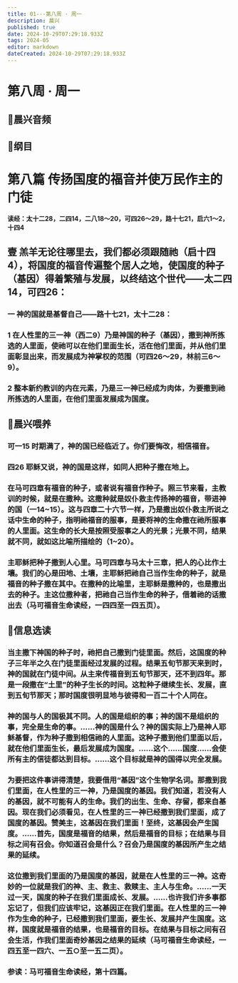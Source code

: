 ```yaml
---
title: 01---第八周 · 周一
description: 晨兴
published: true
date: 2024-10-29T07:29:18.933Z
tags: 2024-05
editor: markdown
dateCreated: 2024-10-29T07:29:18.933Z
---
```


# 第八周 · 周一

## 🎵晨兴音频

## 📖纲目
# 第八篇   传扬国度的福音并使万民作主的门徒
**读经：太十二28，二四14，二八18～20，可四26～29，路十七21，启六1～2，十四4**

## 壹   羔羊无论往哪里去，我们都必须跟随祂（启十四4），将国度的福音传遍整个居人之地，使国度的种子（基因）得着繁殖与发展，以终结这个世代——太二四14，可四26：

### 一   神的国就是基督自己——路十七21，太十二28：

### 1   在人性里的三一神（西二9）乃是神国的种子（基因），撒到神所拣选的人里面，使祂可以在他们里面生长，活在他们里面，并从他们里面彰显出来，而发展成为神掌权的范围（可四26～29，林前三6～9）。

### 2   整本新约教训的内在元素，乃是三一神已经成为肉体，为要撒到祂所拣选的人里面，在他们里面发展成为国度。

## 📖晨兴喂养

### 可一15    时期满了，神的国已经临近了。你们要悔改，相信福音。

### 四26    耶稣又说，神的国是这样，如同人把种子撒在地上。

### 在马可四章有福音的种子，或者说有福音作种子。照三节来看，主教训的时候，就是在撒种。这撒种就是奴仆救主传扬神的福音，带进神的国（一14~15）。这与四章二十六节一样，乃是撒出奴仆救主所说之话中生命的种子，指明祂福音的服事，是要将神的生命撒在祂所服事的人里面。这生命的长大是按照受服事之人的光景；光景不同，结果就不同，就如这比喻所描绘的（1~20）。

### 主耶稣把种子撒到人心里。马可四章与马太十三章，把人的心比作土壤。我们的心是田地、土壤，主耶稣把祂自己当作生命的种子，就是福音的种子撒在其中。在撒种的比喻里，主耶稣是撒种的，也是撒出去的种子。主这位撒种者，把祂自己当作生命的种子，借着祂的话撒出去（马可福音生命读经，一四四至一四五页）。

## 📖信息选读

### 当主撒下神国的种子时，祂把自己撒到门徒里面。然后，这国度的种子三年半之久在门徒里面经过发展的过程。结果五旬节那天来到时，神的国就在门徒中间。从主来传福音到五旬节那天，还不到四年。那是一段撒在“土里”的种子生长的时间。这粒种子继续生长、发展，直到五旬节那天；那时国度很明显地与彼得和一百二十个人同在。

### 神的国与人的国极其不同。人的国是组织的事；神的国不是组织的事，完全是生命的事。……神的国是什么？神的国实际上乃是神人耶稣基督，作为种子撒到相信祂的人里面。这种子撒到他们里面以后，就在他们里面生长，最后发展成为国度。……这个……国度……会使所有主的信徒都达到目标。……这个目标就是神的国得以完全发展。

### 为要把这件事讲得清楚，我要借用“基因”这个生物学名词。那撒到我们里面，在人性里的三一神，乃是国度的基因。我们知道，若没有人的基因，就不可能有人的生命。我们的出生、生命、存留，都来自基因。现在我们必须看见，在人性里的三一神已经撒到我们里面，成了国度的基因。赞美主，这基因在我们里面！至终，这基因会产生国度。……首先，国度是福音的结果，然后是福音的目标；在结果与目标之间有召会。你知道召会是什么？召会乃是国度的基因所产生之结果的延续。

### 这位撒到我们里面的乃是国度的基因，就是在人性里的三一神。这奇妙的一位就是我们的神、主、救主、救赎主、主人与生命。……一天过一天，国度的种子在我们里面成长、发展。……也许我们许多事都忘记了，但我们应该牢记，这基因正在我们里面。在人性里的三一神作为生命的种子，已经撒到我们里面，要生长、发展并产生国度。这样，国度就是福音的结果，也是福音的目标。在结果与目标之间有召会生活，作我们里面奇妙基因之结果的延续（马可福音生命读经，一四五至一四六、一五○至一五二页）。

### 参读：马可福音生命读经，第十四篇。

<!-- Google tag (gtag.js) -->

<script async src="https://www.googletagmanager.com/gtag/js?id=G-1P8709Z16T"></script>
<script>
  window.dataLayer = window.dataLayer || [];
  function gtag(){dataLayer.push(arguments);}
  gtag('js', new Date());


  gtag('config', 'G-1P8709Z16T');
</script>